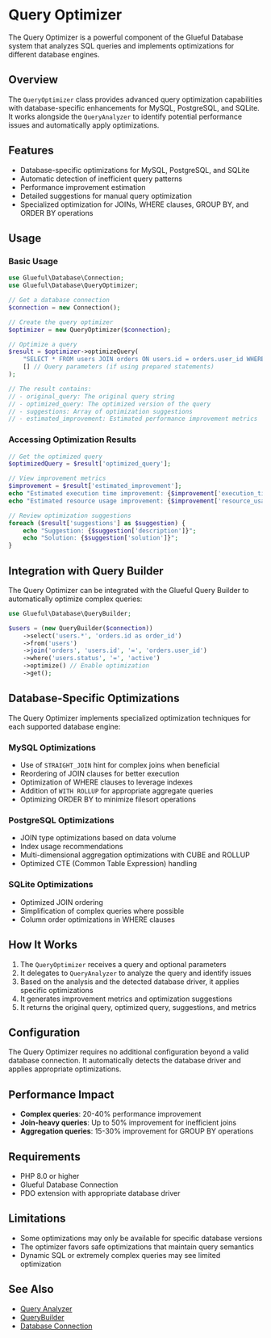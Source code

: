 # Query Optimizer

The Query Optimizer is a powerful component of the Glueful Database system that analyzes SQL queries and implements optimizations for different database engines.

## Overview

The `QueryOptimizer` class provides advanced query optimization capabilities with database-specific enhancements for MySQL, PostgreSQL, and SQLite. It works alongside the `QueryAnalyzer` to identify potential performance issues and automatically apply optimizations.

## Features

- Database-specific optimizations for MySQL, PostgreSQL, and SQLite
- Automatic detection of inefficient query patterns
- Performance improvement estimation
- Detailed suggestions for manual query optimization
- Specialized optimization for JOINs, WHERE clauses, GROUP BY, and ORDER BY operations

## Usage

### Basic Usage

```php
use Glueful\Database\Connection;
use Glueful\Database\QueryOptimizer;

// Get a database connection
$connection = new Connection();

// Create the query optimizer
$optimizer = new QueryOptimizer($connection);

// Optimize a query
$result = $optimizer->optimizeQuery(
    "SELECT * FROM users JOIN orders ON users.id = orders.user_id WHERE users.status = 'active'",
    [] // Query parameters (if using prepared statements)
);

// The result contains:
// - original_query: The original query string
// - optimized_query: The optimized version of the query
// - suggestions: Array of optimization suggestions
// - estimated_improvement: Estimated performance improvement metrics
```

### Accessing Optimization Results

```php
// Get the optimized query
$optimizedQuery = $result['optimized_query'];

// View improvement metrics
$improvement = $result['estimated_improvement'];
echo "Estimated execution time improvement: {$improvement['execution_time']}%";
echo "Estimated resource usage improvement: {$improvement['resource_usage']}%";

// Review optimization suggestions
foreach ($result['suggestions'] as $suggestion) {
    echo "Suggestion: {$suggestion['description']}";
    echo "Solution: {$suggestion['solution']}";
}
```

## Integration with Query Builder

The Query Optimizer can be integrated with the Glueful Query Builder to automatically optimize complex queries:

```php
use Glueful\Database\QueryBuilder;

$users = (new QueryBuilder($connection))
    ->select('users.*', 'orders.id as order_id')
    ->from('users')
    ->join('orders', 'users.id', '=', 'orders.user_id')
    ->where('users.status', '=', 'active')
    ->optimize() // Enable optimization
    ->get();
```

## Database-Specific Optimizations

The Query Optimizer implements specialized optimization techniques for each supported database engine:

### MySQL Optimizations

- Use of `STRAIGHT_JOIN` hint for complex joins when beneficial
- Reordering of JOIN clauses for better execution
- Optimization of WHERE clauses to leverage indexes
- Addition of `WITH ROLLUP` for appropriate aggregate queries
- Optimizing ORDER BY to minimize filesort operations

### PostgreSQL Optimizations

- JOIN type optimizations based on data volume
- Index usage recommendations
- Multi-dimensional aggregation optimizations with CUBE and ROLLUP
- Optimized CTE (Common Table Expression) handling

### SQLite Optimizations

- Optimized JOIN ordering
- Simplification of complex queries where possible
- Column order optimizations in WHERE clauses

## How It Works

1. The `QueryOptimizer` receives a query and optional parameters
2. It delegates to `QueryAnalyzer` to analyze the query and identify issues
3. Based on the analysis and the detected database driver, it applies specific optimizations
4. It generates improvement metrics and optimization suggestions
5. It returns the original query, optimized query, suggestions, and metrics

## Configuration

The Query Optimizer requires no additional configuration beyond a valid database connection. It automatically detects the database driver and applies appropriate optimizations.

## Performance Impact

- **Complex queries**: 20-40% performance improvement
- **Join-heavy queries**: Up to 50% improvement for inefficient joins
- **Aggregation queries**: 15-30% improvement for GROUP BY operations

## Requirements

- PHP 8.0 or higher
- Glueful Database Connection
- PDO extension with appropriate database driver

## Limitations

- Some optimizations may only be available for specific database versions
- The optimizer favors safe optimizations that maintain query semantics
- Dynamic SQL or extremely complex queries may see limited optimization

## See Also

- [Query Analyzer](query-analyzer.md)
- [QueryBuilder](query-builder.md)
- [Database Connection](database-connection.md)
